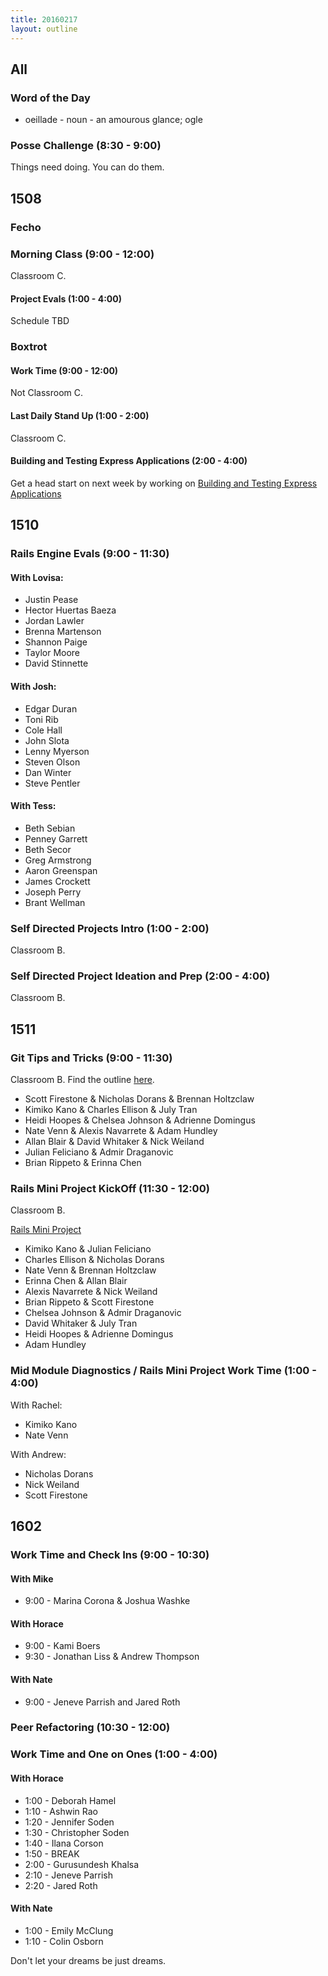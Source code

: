 ```yaml
---
title: 20160217
layout: outline
---
```


## All

### Word of the Day

* oeillade - noun - an amourous glance; ogle


### Posse Challenge (8:30 - 9:00)

Things need doing. You can do them.


## 1508

### Fecho

### Morning Class (9:00 - 12:00)

Classroom C.

#### Project Evals (1:00 - 4:00)

Schedule TBD

### Boxtrot

#### Work Time (9:00 - 12:00)

Not Classroom C.

#### Last Daily Stand Up (1:00 - 2:00)

Classroom C.

#### Building and Testing Express Applications (2:00 - 4:00)

Get a head start on next week by working on [Building and Testing Express Applications](https://github.com/turingschool-examples/pizza-express)

## 1510

### Rails Engine Evals (9:00 - 11:30)

#### With Lovisa:

* Justin Pease
* Hector Huertas Baeza
* Jordan Lawler
* Brenna Martenson
* Shannon Paige
* Taylor Moore
* David Stinnette

#### With Josh:

* Edgar Duran
* Toni Rib
* Cole Hall
* John Slota
* Lenny Myerson
* Steven Olson
* Dan Winter
* Steve Pentler

#### With Tess:

* Beth Sebian
* Penney Garrett
* Beth Secor
* Greg Armstrong
* Aaron Greenspan
* James Crockett
* Joseph Perry
* Brant Wellman

### Self Directed Projects Intro (1:00 - 2:00)

Classroom B.

### Self Directed Project Ideation and Prep (2:00 - 4:00)

Classroom B.


## 1511

### Git Tips and Tricks (9:00 - 11:30)

Classroom B. Find the outline [here](https://github.com/turingschool/lesson_plans/blob/master/ruby_02-web_applications_with_ruby/git_redux.markdown).

* Scott Firestone & Nicholas Dorans & Brennan Holtzclaw
* Kimiko Kano & Charles Ellison & July Tran
* Heidi Hoopes & Chelsea Johnson & Adrienne Domingus
* Nate Venn & Alexis Navarrete & Adam Hundley
* Allan Blair & David Whitaker & Nick Weiland
* Julian Feliciano & Admir Draganovic
* Brian Rippeto & Erinna Chen

### Rails Mini Project KickOff (11:30 - 12:00)

Classroom B.

[Rails Mini Project](https://github.com/turingschool/challenges/blob/master/rails-mini-project.markdown)

* Kimiko Kano & Julian Feliciano
* Charles Ellison & Nicholas Dorans
* Nate Venn & Brennan Holtzclaw
* Erinna Chen & Allan Blair
* Alexis Navarrete & Nick Weiland
* Brian Rippeto & Scott Firestone
* Chelsea Johnson & Admir Draganovic
* David Whitaker & July Tran
* Heidi Hoopes & Adrienne Domingus
* Adam Hundley

### Mid Module Diagnostics / Rails Mini Project Work Time (1:00 - 4:00)

With Rachel:

* Kimiko Kano
* Nate Venn

With Andrew:

* Nicholas Dorans
* Nick Weiland
* Scott Firestone

## 1602

### Work Time and Check Ins (9:00 - 10:30)

#### With Mike
* 9:00 - Marina Corona & Joshua Washke

#### With Horace
* 9:00 - Kami Boers
* 9:30 - Jonathan Liss & Andrew Thompson

#### With Nate
* 9:00 - Jeneve Parrish and Jared Roth

### Peer Refactoring (10:30 - 12:00)

### Work Time and One on Ones (1:00 - 4:00)

#### With Horace
* 1:00 - Deborah Hamel
* 1:10 - Ashwin Rao
* 1:20 - Jennifer Soden
* 1:30 - Christopher Soden
* 1:40 - Ilana Corson
* 1:50 - BREAK
* 2:00 - Gurusundesh Khalsa
* 2:10 - Jeneve Parrish
* 2:20 - Jared Roth

#### With Nate

* 1:00 - Emily McClung
* 1:10 - Colin Osborn

Don't let your dreams be just dreams.
